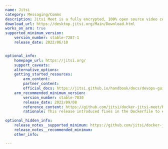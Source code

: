```yaml
---
name: Jitsi
category: Messaging/Comms
description: Jitsi Meet is a fully encrypted, 100% open source video conferencing solution.
download_url: https://desktop.jitsi.org/Main/Download.html 
works_on_arm: true
supported_minimum_version:
    version_number: stable-7287-1
    release_date: 2022/06/10


optional_info:
    homepage_url: https://jitsi.org/
    support_caveats:
    alternative_options:
    getting_started_resources:
        arm_content:
        partner_content:
        official_docs: https://jitsi.github.io/handbook/docs/devops-guide/devops-guide-docker/#quick-start
    arm_recommended_minimum_version:
        version_number: stable-7830
        release_date: 2022/09/08
        reference_content: https://github.com/jitsi/docker-jitsi-meet/blob/stable-10431/CHANGELOG.md#stable-7830
        rationale: This release introduced fixes in the Dockerfile to ensure successful builds for Arm64.

optional_hidden_info:
    release_notes__supported_minimum: https://github.com/jitsi/docker-jitsi-meet/releases/tag/stable-7287-1
    release_notes__recommended_minimum:
    other_info:

---
```

